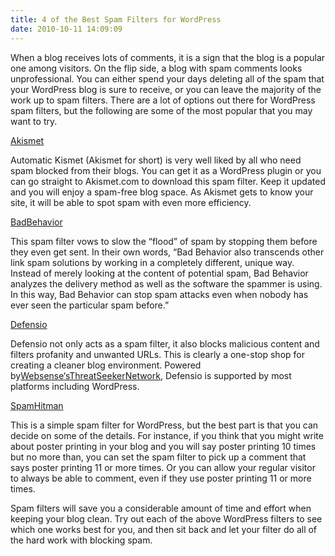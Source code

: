 ```yaml
---
title: 4 of the Best Spam Filters for WordPress
date: 2010-10-11 14:09:09
---
```


When a blog receives lots of comments, it is a sign that the blog is a
popular one among visitors. On the flip side, a blog with spam comments
looks unprofessional. You can either spend your days deleting all of the
spam that your WordPress blog is sure to receive, or you can leave the
majority of the work up to spam filters. There are a lot of options out
there for WordPress spam filters, but the following are some of the most
popular that you may want to try.

[Akismet](http://www.google.com/url?q=http%3A%2F%2Fakismet.com%2F&sa=D&sntz=1&usg=AFQjCNERdOUh6KFyL9m7PGwix1gZhni_Ig)

Automatic Kismet (Akismet for short) is very well liked by all who need
spam blocked from their blogs. You can get it as a WordPress plugin or
you can go straight to Akismet.com to download this spam filter. Keep it
updated and you will enjoy a spam-free blog space. As Akismet gets to
know your site, it will be able to spot spam with even more efficiency.

[Bad](http://www.google.com/url?q=http%3A%2F%2Fwww.bad-behavior.ioerror.us%2F&sa=D&sntz=1&usg=AFQjCNHOzYWGDyy3ePVAhgevVVu8PFXIiA)[](http://www.google.com/url?q=http%3A%2F%2Fwww.bad-behavior.ioerror.us%2F&sa=D&sntz=1&usg=AFQjCNHOzYWGDyy3ePVAhgevVVu8PFXIiA)[Behavior](http://www.google.com/url?q=http%3A%2F%2Fwww.bad-behavior.ioerror.us%2F&sa=D&sntz=1&usg=AFQjCNHOzYWGDyy3ePVAhgevVVu8PFXIiA)

This spam filter vows to slow the “flood” of spam by stopping them
before they even get sent. In their own words, “Bad Behavior also
transcends other link spam solutions by working in a completely
different, unique way. Instead of merely looking at the content of
potential spam, Bad Behavior analyzes the delivery method as well as the
software the spammer is using. In this way, Bad Behavior can stop spam
attacks even when nobody has ever seen the particular spam before.”

[Defensio](http://www.google.com/url?q=http%3A%2F%2Fdefensio.com%2F&sa=D&sntz=1&usg=AFQjCNEGYlsqlJkYlPyGDPscgdnd9brnpQ)

Defensio not only acts as a spam filter, it also blocks malicious
content and filters profanity and unwanted URLs. This is clearly a
one-stop shop for creating a cleaner blog environment. Powered
by[Websense](http://www.google.com/url?q=http%3A%2F%2Fwww.websense.com%2Fcontent%2FThreatSeeker.aspx&sa=D&sntz=1&usg=AFQjCNGAfhmbgSishdDtSrMjmIpbOFJ-wQ)[‘](http://www.google.com/url?q=http%3A%2F%2Fwww.websense.com%2Fcontent%2FThreatSeeker.aspx&sa=D&sntz=1&usg=AFQjCNGAfhmbgSishdDtSrMjmIpbOFJ-wQ)[s](http://www.google.com/url?q=http%3A%2F%2Fwww.websense.com%2Fcontent%2FThreatSeeker.aspx&sa=D&sntz=1&usg=AFQjCNGAfhmbgSishdDtSrMjmIpbOFJ-wQ)[](http://www.google.com/url?q=http%3A%2F%2Fwww.websense.com%2Fcontent%2FThreatSeeker.aspx&sa=D&sntz=1&usg=AFQjCNGAfhmbgSishdDtSrMjmIpbOFJ-wQ)[ThreatSeeker](http://www.google.com/url?q=http%3A%2F%2Fwww.websense.com%2Fcontent%2FThreatSeeker.aspx&sa=D&sntz=1&usg=AFQjCNGAfhmbgSishdDtSrMjmIpbOFJ-wQ)[](http://www.google.com/url?q=http%3A%2F%2Fwww.websense.com%2Fcontent%2FThreatSeeker.aspx&sa=D&sntz=1&usg=AFQjCNGAfhmbgSishdDtSrMjmIpbOFJ-wQ)[Network](http://www.google.com/url?q=http%3A%2F%2Fwww.websense.com%2Fcontent%2FThreatSeeker.aspx&sa=D&sntz=1&usg=AFQjCNGAfhmbgSishdDtSrMjmIpbOFJ-wQ), Defensio is supported by most platforms including WordPress.

[Spam](http://www.google.com/url?q=http%3A%2F%2Fshwsite.org%2F%3Fpage_id%3D255&sa=D&sntz=1&usg=AFQjCNGmg--c6J9itBW_YlovRawvGEdj3A)[](http://www.google.com/url?q=http%3A%2F%2Fshwsite.org%2F%3Fpage_id%3D255&sa=D&sntz=1&usg=AFQjCNGmg--c6J9itBW_YlovRawvGEdj3A)[Hitman](http://www.google.com/url?q=http%3A%2F%2Fshwsite.org%2F%3Fpage_id%3D255&sa=D&sntz=1&usg=AFQjCNGmg--c6J9itBW_YlovRawvGEdj3A)

This is a simple spam filter for WordPress, but the best part is that
you can decide on some of the details. For instance, if you think that
you might write about poster printing in your blog and you will say
poster printing 10 times but no more than, you can set the spam filter
to pick up a comment that says poster printing 11 or more times. Or you
can allow your regular visitor to always be able to comment, even if
they use poster printing 11 or more times.

Spam filters will save you a considerable amount of time and effort when
keeping your blog clean. Try out each of the above WordPress filters to
see which one works best for you, and then sit back and let your filter
do all of the hard work with blocking spam.
